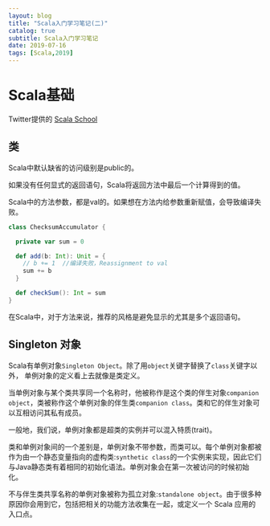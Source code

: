 ```yaml
---
layout: blog
title: "Scala入门学习笔记(二)"
catalog: true
subtitle: Scala入门学习笔记
date: 2019-07-16
tags: [Scala,2019]
---
```


# Scala基础

Twitter提供的 [Scala School](http://twitter.github.io/scala_school/zh_cn/basics.html)

## 类
Scala中默认缺省的访问级别是public的。

如果没有任何显式的返回语句，Scala将返回方法中最后一个计算得到的值。

Scala中的方法参数，都是val的。如果想在方法内给参数重新赋值，会导致编译失败。

```scala
class ChecksumAccumulator {

  private var sum = 0

  def add(b: Int): Unit = {
    // b += 1  //编译失败，Reassignment to val
    sum += b
  }

  def checkSum(): Int = sum
}
```
在Scala中，对于方法来说，推荐的风格是避免显示的尤其是多个返回语句。

## Singleton 对象
Scala有单例对象`Singleton Object`。除了用`object`关键字替换了`class`关键字以外，
单例对象的定义看上去就像是类定义。

当单例对象与某个类共享同一个名称时，他被称作是这个类的伴生对象`companion object`，类被称作这个单例对象的伴生类`companion class`。类和它的伴生对象可以互相访问其私有成员。

一般地，我们说，单例对象都是超类的实例并可以混入特质(trait)。

类和单例对象间的一个差别是，单例对象不带参数，而类可以。每个单例对象都被作为由一个静态变量指向的虚构类:`synthetic class`的一个实例来实现，因此它们与Java静态类有着相同的初始化语法。单例对象会在第一次被访问的时候初始化。

不与伴生类共享名称的单例对象被称为孤立对象:`standalone object`。由于很多种原因你会用到它，包括把相关的功能方法收集在一起，或定义一个 Scala 应用的入口点。